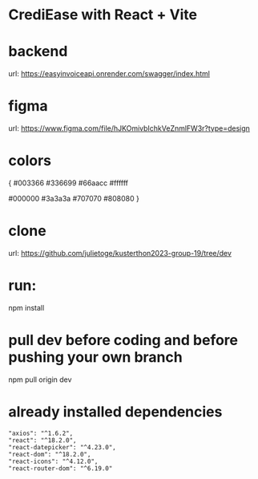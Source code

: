 # CrediEase with React + Vite

# backend

url: https://easyinvoiceapi.onrender.com/swagger/index.html

# figma

url: https://www.figma.com/file/hJKOmivbIchkVeZnmlFW3r?type=design

# colors

{
#003366
#336699
#66aacc
#ffffff

#000000
#3a3a3a
#707070
#808080
}

# clone

url: https://github.com/julietoge/kusterthon2023-group-19/tree/dev

# run:

npm install

# pull dev before coding and before pushing your own branch

npm pull origin dev

# already installed dependencies

    "axios": "^1.6.2",
    "react": "^18.2.0",
    "react-datepicker": "^4.23.0",
    "react-dom": "^18.2.0",
    "react-icons": "^4.12.0",
    "react-router-dom": "^6.19.0"

#
